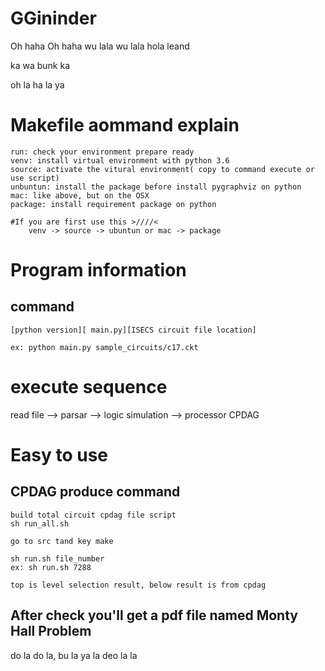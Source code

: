 # GGininder

Oh haha Oh haha
wu lala wu lala hola leand

ka wa bunk ka

oh la ha la ya

# Makefile aommand explain

	run: check your environment prepare ready
	venv: install virtual environment with python 3.6
	source: activate the vitural environment( copy to command execute or use script)
	unbuntun: install the package before install pygraphviz on python
	mac: like above, but on the OSX
	package: install requirement package on python

	#If you are first use this >////<
		venv -> source -> ubuntun or mac -> package

# Program information

## command
	[python version][ main.py][ISECS circuit file location]

	ex: python main.py sample_circuits/c17.ckt

# execute sequence

read file --> parsar --> logic simulation --> processor CPDAG

# Easy to use
## CPDAG produce command
	build total circuit cpdag file script
	sh run_all.sh 
	
	go to src tand key make 
	
	sh run.sh file_number 
	ex: sh run.sh 7288 
	
	top is level selection result, below result is from cpdag 	


## After check you'll get a pdf file named Monty Hall Problem 

do la do la, bu la ya la deo la la
